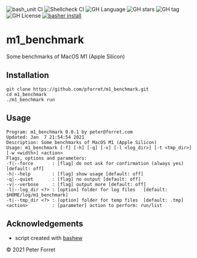 ![bash_unit CI](https://github.com/pforret/m1_benchmark/workflows/bash_unit%20CI/badge.svg)
![Shellcheck CI](https://github.com/pforret/m1_benchmark/workflows/Shellcheck%20CI/badge.svg)
![GH Language](https://img.shields.io/github/languages/top/pforret/m1_benchmark)
![GH stars](https://img.shields.io/github/stars/pforret/m1_benchmark)
![GH tag](https://img.shields.io/github/v/tag/pforret/m1_benchmark)
![GH License](https://img.shields.io/github/license/pforret/m1_benchmark)
[![basher install](https://img.shields.io/badge/basher-install-white?logo=gnu-bash&style=flat)](https://basher.gitparade.com/package/)

# m1_benchmark

Some benchmarks of MacOS M1 (Apple Silicon)

## Installation

```
git clone https://github.com/pforret/m1_benchmark.git
cd m1_benchmark
./m1_benchmark run
```

## Usage

```
Program: m1_benchmark 0.0.1 by peter@forret.com
Updated: Jan  7 21:54:54 2021
Description: Some benchmarks of MacOS M1 (Apple Silicon)
Usage: m1_benchmark [-f] [-h] [-q] [-v] [-l <log_dir>] [-t <tmp_dir>] [-w <width>] <action>
Flags, options and parameters:
-f|--force       : [flag] do not ask for confirmation (always yes) [default: off]
-h|--help        : [flag] show usage [default: off]
-q|--quiet       : [flag] no output [default: off]
-v|--verbose     : [flag] output more [default: off]
-l|--log_dir <?> : [option] folder for log files   [default: $HOME/log/m1_benchmark]
-t|--tmp_dir <?> : [option] folder for temp files  [default: .tmp]
<action>         : [parameter] action to perform: run/list
```

## Acknowledgements

* script created with [bashew](https://github.com/pforret/bashew)

&copy; 2021 Peter Forret
